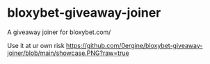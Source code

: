 # bloxybet-giveaway-joiner
A giveaway joiner for bloxybet.com/

Use it at ur own risk 
https://github.com/0ergine/bloxybet-giveaway-joiner/blob/main/showcase.PNG?raw=true
